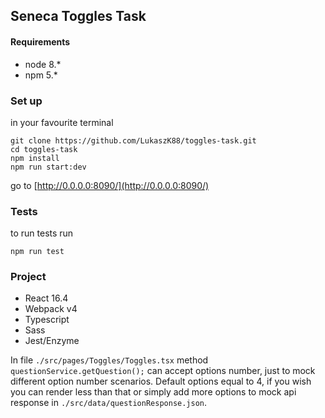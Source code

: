 ## Seneca Toggles Task

#### Requirements 
* node 8.*
* npm 5.*

### Set up
in your favourite terminal

```
git clone https://github.com/LukaszK88/toggles-task.git
cd toggles-task
npm install
npm run start:dev
```
go to [http://0.0.0.0:8090/](http://0.0.0.0:8090/)

### Tests
to run tests run
```
npm run test
```

### Project

* React 16.4
* Webpack v4
* Typescript
* Sass
* Jest/Enzyme

In file `./src/pages/Toggles/Toggles.tsx` method `questionService.getQuestion();` can accept options number, just to mock different option number scenarios. Default options equal to 4,
 if you wish you can render less than that or simply add more options to mock api response in `./src/data/questionResponse.json`.
 
 

